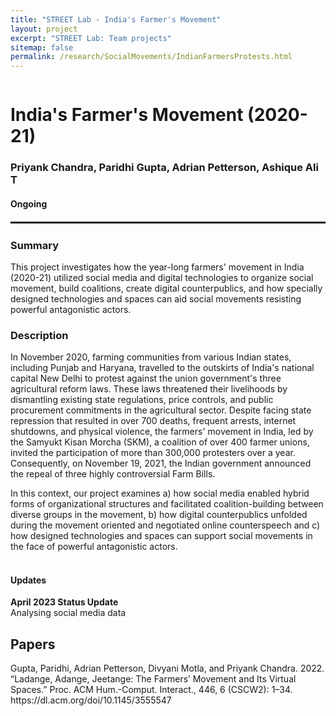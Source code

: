 ```yaml
---
title: "STREET Lab - India's Farmer's Movement"
layout: project
excerpt: "STREET Lab: Team projects"
sitemap: false
permalink: /research/SocialMovements/IndianFarmersProtests.html
---
```

<div class="row" style="display: flex;">


<!--<div class="col-sm-5 clearfix" >
  <img src="{{ site.url }}{{ site.baseurl }}/images/pubpic/{{ project.photo }}" class="img-reponsive" width="100%" style="float: left" />
</div>-->

<div class="container-fluid">
  <h1>India's Farmer's Movement (2020-21)</h1>
  <h3>Priyank Chandra, Paridhi Gupta, Adrian Petterson, Ashique Ali T</h3>
  <h4>Ongoing</h4>
  
</div>

</div>

<hr style="margin-top: 0.1rem;
  margin-bottom: 0.1rem;
  border: 0;
  border-top: 2px solid rgba(0, 0, 0, 0.2);"/>

<div class="row" style="display: flex;">

<div class=" col-sm-12">
  <h3>Summary</h3>
This project investigates how the year-long farmers' movement in India (2020-21) utilized social media and digital technologies to organize social movement, build coalitions, create digital counterpublics, and how specially designed technologies and spaces can aid social movements resisting powerful antagonistic actors.
  
  <h3>Description</h3>
In November 2020, farming communities from various Indian states, including Punjab and Haryana, travelled to the outskirts of India's national capital New Delhi to protest against the union government's three agricultural reform laws. These laws threatened their livelihoods by dismantling existing state regulations, price controls, and public procurement commitments in the agricultural sector. Despite facing state repression that resulted in over 700 deaths, frequent arrests, internet shutdowns, and physical violence, the farmers' movement in India, led by the Samyukt Kisan Morcha (SKM), a coalition of over 400 farmer unions, invited the participation of more than 300,000 protesters over a year. Consequently, on November 19, 2021, the Indian government announced the repeal of three highly controversial Farm Bills.
  
In this context, our project examines a) how social media enabled hybrid forms of organizational structures and facilitated coalition-building between diverse groups in the movement, b) how digital counterpublics unfolded during the movement oriented and negotiated online counterspeech and c) how designed technologies and spaces can support social movements in the face of powerful antagonistic actors.<br><br>
  
<h4>Updates</h4>
<b>April 2023 Status Update</b><br>Analysing social media data</p>
  
<h2>Papers</h2>
Gupta, Paridhi, Adrian Petterson, Divyani Motla, and Priyank Chandra. 2022. “Ladange, Adange, Jeetange: The Farmers’ Movement and Its Virtual Spaces.” Proc. ACM Hum.-Comput. Interact., 446, 6 (CSCW2): 1–34. https://dl.acm.org/doi/10.1145/3555547
<br />

